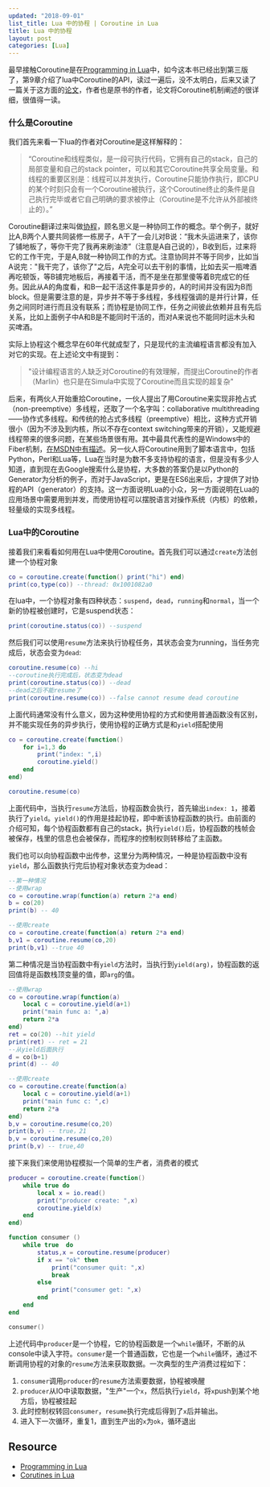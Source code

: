 ```yaml
---
updated: "2018-09-01"
list_title: Lua 中的协程 | Coroutine in Lua
title: Lua 中的协程
layout: post
categories: [Lua]
---
```


最早接触Coroutine是在<a href="http://www.lua.org/pil/">Programming in Lua</a>中，如今这本书已经出到第三版了，第9章介绍了lua中Coroutine的API，读过一遍后，没不太明白，后来又读了一篇关于这方面的<a href="http://www.inf.puc-rio.br/~roberto/docs/corosblp.pdf">论文</a>，作者也是原书的作者，论文将Coroutine机制阐述的很详细，很值得一读。

### 什么是Coroutine

我们首先来看一下lua的作者对Coroutine是这样解释的：

> “Coroutine和线程类似，是一段可执行代码，它拥有自己的stack，自己的局部变量和自己的stack pointer，可以和其它Coroutine共享全局变量。和线程的重要区别是：线程可以并发执行，Coroutine只能协作执行，即CPU的某个时刻只会有一个Coroutine被执行，这个Coroutine终止的条件是自己执行完毕或者它自己明确的要求被停止（Coroutine是不允许从外部被终止的）。”

Coroutine翻译过来叫做<a href="http://zh.wikipedia.org/wiki/%E5%8D%8F%E7%A8%8B">协程</a>，顾名思义是一种协同工作的概念。举个例子，就好比A,B两个人要共同装修一栋房子，A干了一会儿对B说：“我木头运进来了，该你了铺地板了，等你干完了我再来刷油漆”（注意是A自己说的），B收到后，过来将它的工作干完，于是A,B就一种协同工作的方式。注意协同并不等于同步，比如当A说完："我干完了，该你了"之后，A完全可以去干别的事情，比如去买一瓶啤酒再吃顿饭，等B铺完地板后，再接着干活，而不是坐在那里傻等着B完成它的任务。因此从A的角度看，和B一起干活这件事是异步的，A的时间并没有因为B而block。但是需要注意的是，异步并不等于多线程，多线程强调的是并行计算，任务之间同时进行而且没有联系；而协程是协同工作，任务之间彼此依赖并且有先后关系，比如上面例子中A和B是不能同时干活的，而对A来说也不能同时运木头和买啤酒。

实际上协程这个概念早在60年代就成型了，只是现代的主流编程语言都没有加入对它的实现。在上述论文中有提到：

> "设计编程语言的人缺乏对Coroutine的有效理解，而提出Coroutine的作者（Marlin）也只是在Simula中实现了Coroutine而且实现的超复杂"

后来，有两伙人开始重拾Coroutine，一伙人提出了用Coroutine来实现非抢占式（non-preemptive）多线程，还取了一个名字叫：collaborative multithreading——协作式多线程。和传统的抢占式多线程（preemptive）相比，这种方式开销很小（因为不涉及到内核，所以不存在context switching带来的开销），又能规避线程带来的很多问题，在某些场景很有用。其中最具代表性的是Windows中的Fiber机制，<a href="http://msdn.microsoft.com/en-us/library/windows/desktop/ms682661(v=vs.85).aspx">在MSDN中有描述</a>。另一伙人将Coroutine用到了脚本语言中，包括Python，Perl和Lua等，Lua在当时是为数不多支持协程的语言，但是没有多少人知道，直到现在去Google搜索什么是协程，大多数的答案仍是以Python的Generator为分析的例子，而对于JavaScript，更是在ES6出来后，才提供了对协程的API（generator）的支持。这一方面说明Lua的小众，另一方面说明在Lua的应用场景中需要用到并发，而使用协程可以摆脱语言对操作系统（内核）的依赖，轻量级的实现多线程。

### Lua中的Coroutine

接着我们来看看如何用在Lua中使用Coroutine。首先我们可以通过`create`方法创建一个协程对象

```lua
co = coroutine.create(function() print("hi") end)
print(co,type(co)) --thread: 0x1001082a0	
```
在lua中，一个协程对象有四种状态：`suspend`，`dead`，`running`和`normal`，当一个新的协程被创建时，它是suspend状态：
```lua
print(coroutine.status(co)) --suspend
```
然后我们可以使用`resume`方法来执行协程任务，其状态会变为running，当任务完成后，状态会变为`dead`:
```lua
coroutine.resume(co) --hi
--coroutine执行完成后，状态变为dead
print(coroutine.status(co)) --dead
--dead之后不能resume了
print(coroutine.resume(co)) --false	cannot resume dead coroutine
```
上面代码通常没有什么意义，因为这种使用协程的方式和使用普通函数没有区别，并不能实现任务的异步执行，使用协程的正确方式是和`yield`搭配使用

```lua
co = coroutine.create(function()
	for i=1,3 do 
		print("index: ",i)
        coroutine.yield()
    end
end)

coroutine.resume(co) 
```
上面代码中，当执行`resume`方法后，协程函数会执行，首先输出`index: 1`，接着执行了`yield`。`yield()`的作用是挂起协程，即中断该协程函数的执行。由前面的介绍可知，每个协程函数都有自己的stack，执行`yield()`后，协程函数的栈帧会被保存，栈里的信息也会被保存，而程序的控制权则转移给了主函数。

我们也可以向协程函数中出传参，这里分为两种情况，一种是协程函数中没有`yield`，那么函数执行完后协程对象状态变为dead：

```lua
--第一种情况
--使用wrap
co = coroutine.wrap(function(a) return 2*a end)
b = co(20)
print(b) -- 40

--使用create
co = coroutine.create(function(a) return 2*a end)
b,v1 = coroutine.resume(co,20)
print(b,v1) --true 40
```

第二种情况是当协程函数中有`yield`方法时，当执行到`yield(arg)`，协程函数的返回值将是函数栈顶变量的值，即`arg`的值。

```lua
--使用wrap
co = coroutine.wrap(function(a)
	local c = coroutine.yield(a+1) 
	print("main func a: ",a) 
	return 2*a 
end)
ret = co(20) --hit yield
print(ret) -- ret = 21
--从yield后面执行
d = co(b+1)
print(d) -- 40

--使用create
co = coroutine.create(function(a) 
	local c = coroutine.yield(a+1) 
	print("main func c: ",c) 
	return 2*a 
end)
b,v = coroutine.resume(co,20)
print(b,v) -- true，21
b,v = coroutine.resume(co,20)
print(b,v) -- true,40
```

接下来我们来使用协程模拟一个简单的生产者，消费者的模式

```lua
producer = coroutine.create(function() 
	while true do 
		local x = io.read()
		print("producer create: ",x)
		coroutine.yield(x)
	end
end)

function consumer ()
	while true  do
		status,x = coroutine.resume(producer)
		if x == "ok" then
			print("consumer quit: ",x)
			break
		else
			print("consumer get: ",x)
		end
	end
end

consumer()
```
上述代码中`producer`是一个协程，它的协程函数是一个`while`循环，不断的从console中读入字符。`consumer`是一个普通函数，它也是一个`while`循环，通过不断调用协程的对象的`resume`方法来获取数据。一次典型的生产消费过程如下：

1. `consumer`调用`producer`的`resume`方法索要数据，协程被唤醒
2. `producer`从IO中读取数据，"生产"一个`x`，然后执行`yield`，将`x`push到某个地方后，协程被挂起
3. 此时控制权转回`consumer`，`resume`执行完成后得到了`x`后并输出。
4. 进入下一次循环，重复1，直到生产出的`x`为`ok`，循环退出


## Resource

- [Programming in Lua](http://www.lua.org/pil)
- [Corutines in Lua](http://www.inf.puc-rio.br/~roberto/docs/corosblp.pdf)

